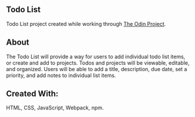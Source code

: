 ## Todo List
Todo List project created while working through [The Odin Project](https://www.theodinproject.com/dashboard).

## About
The Todo List will provide a way for users to add individual todo list items, or create and add to projects. Todos and projects will be viewable, editable, and organized. Users will be able to add a title, description, due date, set a priority, and add notes to individual list items.

## Created With:
HTML, CSS, JavaScript, Webpack, npm.

